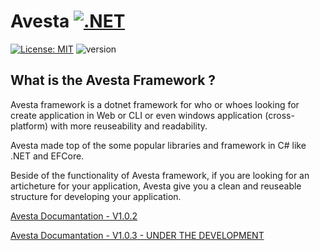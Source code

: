 # Avesta  [![.NET](https://img.shields.io/badge/--512BD4?logo=.net&logoColor=ffffff)](https://dotnet.microsoft.com/)

[![License: MIT](https://img.shields.io/badge/License-MIT-yellow.svg)](https://opensource.org/licenses/MIT) ![version](https://img.shields.io/badge/version-1.0.325-blue)

## What is the Avesta Framework ?
Avesta framework is a dotnet framework for who or whoes looking for create application in Web or CLI or even windows application (cross-platform) with more reuseability and readability.

Avesta made top of the some popular libraries and framework in C# like .NET and EFCore.

Beside of the functionality of Avesta framework, if you are looking for an articheture for your application, Avesta give you a clean and reuseable structure for developing your application.


[Avesta Documantation - V1.0.2](./doc/V1.0.2/Installation.md)

[Avesta Documantation - V1.0.3 - UNDER THE DEVELOPMENT](./doc/)
 
